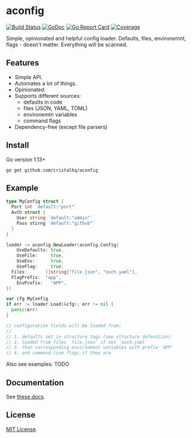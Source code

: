 # aconfig

[![Build Status][build-img]][build-url]
[![GoDoc][doc-img]][doc-url]
[![Go Report Card][reportcard-img]][reportcard-url]
[![Coverage][coverage-img]][coverage-url]

Simple, opinionated and helpful config loader. Defaults, files, environemnt, flags - doesn't matter. Everything will be scanned.

## Features

* Simple API.
* Automates a lot of things.
* Opinionated.
* Supports different sources:
  * defaults in code
  * files (JSON, YAML, TOML)
  * environemtn variables
  * command flags  
* Dependency-free (except file parsers)

## Install

Go version 1.13+

```
go get github.com/cristalhq/aconfig
```

## Example

```go
type MyConfig struct {
  Port int `default:"port"`
  Auth struct {
    User string `default:"admin"`
    Pass stirng `default:"github"`
  }
}

loader := aconfig.NewLoader(aconfig.Config{
	UseDefaults: true,
	UseFile:     true,
	UseEnv:      true,
	UseFlag:     true,
  Files:       []string{"file.json", "ouch.yaml"},
  FlagPrefix:  "app",
	EnvPrefix:   "APP",
})

var cfg MyConfig
if err := loader.Load(&cfg); err != nil {
  panic(err)
}

// configuration fields will be loaded from:
//
// 1. defaults set in structure tags (see structure defenition)
// 2. loaded from files `file.json` if not `ouch.yaml`
// 3. than corresponding environment variables with prefix `APP`
// 4. and command-line flags if they are
```

Also see examples: TODO

## Documentation

See [these docs][doc-url].

## License

[MIT License](LICENSE).

[build-img]: https://github.com/cristalhq/aconfig/workflows/build/badge.svg
[build-url]: https://github.com/cristalhq/aconfig/actions
[doc-img]: https://godoc.org/github.com/cristalhq/aconfig?status.svg
[doc-url]: https://pkg.go.dev/github.com/cristalhq/aconfig
[reportcard-img]: https://goreportcard.com/badge/cristalhq/aconfig
[reportcard-url]: https://goreportcard.com/report/cristalhq/aconfig
[coverage-img]: https://codecov.io/gh/cristalhq/aconfig/branch/master/graph/badge.svg
[coverage-url]: https://codecov.io/gh/cristalhq/aconfig
